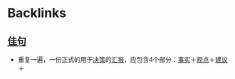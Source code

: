 
# Backlinks
## [佳句](<佳句.md>)
- 重复一遍，一份正式的用于[决策](<决策.md>)的[汇报](<汇报.md>)，应包含4个部分：[事实](<事实.md>)＋[观点](<观点.md>)＋[建议](<建议.md>)＋

